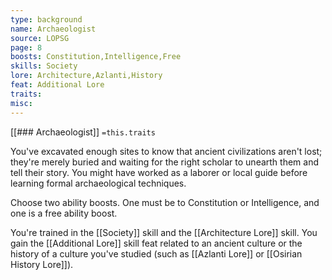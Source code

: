 ```yaml
---
type: background
name: Archaeologist 
source: LOPSG
page: 8
boosts: Constitution,Intelligence,Free
skills: Society
lore: Architecture,Azlanti,History
feat: Additional Lore
traits: 
misc: 
---
```


[[### Archaeologist]]
`=this.traits`


You've excavated enough sites to know that ancient civilizations aren't lost; they're merely buried and waiting for the right scholar to unearth them and tell their story. You might have worked as a laborer or local guide before learning formal archaeological techniques.

Choose two ability boosts. One must be to Constitution or Intelligence, and one is a free ability boost.

You're trained in the [[Society]] skill and the [[Architecture Lore]] skill. You gain the [[Additional Lore]] skill feat related to an ancient culture or the history of a culture you've studied (such as [[Azlanti Lore]] or [[Osirian History Lore]]).

